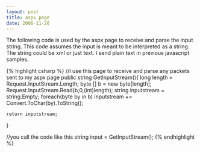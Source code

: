 ```yaml
---
layout: post
title: aspx page
date: 2006-11-20
---
```


The following code is used by the aspx page to receive and parse the input 
string. This code assumes the input is meant to be interpreted as a string. 
The string could be xml or just text. I send plain text in previous 
javascript samples.

{% highlight csharp %}
//I use this page to receive and parse any packets sent to my aspx page
public string GetInputStream(){
    long length = Request.InputStream.Length;
    byte [] b = new byte[length];
    Request.InputStream.Read(b,0,(int)length);
    string inputstream = string.Empty;
    foreach(byte by in b)
        inputstream += Convert.ToChar(by).ToString();

    return inputstream; 
}

//you call the code like this
string input = GetInputStream();
{% endhighlight %}